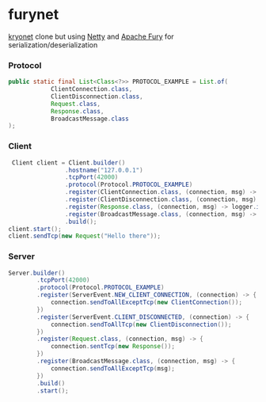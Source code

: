 # furynet

[kryonet](https://github.com/EsotericSoftware/kryonet) clone but using [Netty](https://github.com/netty/netty) and [Apache Fury](https://github.com/apache/incubator-fury) for serialization/deserialization

### Protocol
```java
public static final List<Class<?>> PROTOCOL_EXAMPLE = List.of(
            ClientConnection.class,
            ClientDisconnection.class,
            Request.class,
            Response.class,
            BroadcastMessage.class
);
```

### Client
```java
 Client client = Client.builder()
                .hostname("127.0.0.1")
                .tcpPort(42000)
                .protocol(Protocol.PROTOCOL_EXAMPLE)
                .register(ClientConnection.class, (connection, msg) -> logger.info("New player connected"))
                .register(ClientDisconnection.class, (connection, msg) -> logger.info("A player disconnected"))
                .register(Response.class, (connection, msg) -> logger.info("Received response msg {}", msg))
                .register(BroadcastMessage.class, (connection, msg) -> logger.info("Received broadcasted msg {}", msg))
                .build();
client.start();
client.sendTcp(new Request("Hello there"));
```

### Server
```java
Server.builder()
        .tcpPort(42000)
        .protocol(Protocol.PROTOCOL_EXAMPLE)
        .register(ServerEvent.NEW_CLIENT_CONNECTION, (connection) -> {
            connection.sendToAllExceptTcp(new ClientConnection());
        })
        .register(ServerEvent.CLIENT_DISCONNECTED, (connection) -> {
            connection.sendToAllTcp(new ClientDisconnection());
        })
        .register(Request.class, (connection, msg) -> {
            connection.sentTcp(new Response());
        })
        .register(BroadcastMessage.class, (connection, msg) -> {
            connection.sendToAllExceptTcp(msg);
        })
        .build()
        .start();
```
